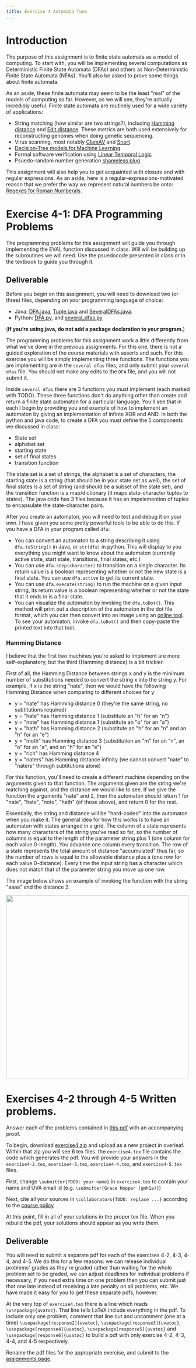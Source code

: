```yaml
---
title: Exercise 4 Automata Tune
...
```



# Introduction

The purpose of this assignment is to finite state automata as a model of computing. To start with, you will be implementing several computations as Deterministic Finite State Automata (DFAs) and others as Non-Deterministic Finite State Automata (NFAs). You'll also be asked to prove some things about finite automata.

As an aside, these finite automata may seem to be the least "real" of the models of computing so far. However, as we will see, they're actually incredibly useful. Finite state automata are routinely used for a wide variety of applications:

- String matching (how similar are two strings?), including [Hamming distance](https://en.wikipedia.org/wiki/Hamming_distance) and [Edit distance](https://en.wikipedia.org/wiki/Edit_distance). These metrics are both used extensively for reconstructing genomes when doing genetic sequencing.
- Virus scanning, most notably [ClamAV](https://en.wikipedia.org/wiki/Clam_AntiVirus) and [Snort](https://en.wikipedia.org/wiki/Snort_(software)).
- [Decision-Tree models for Machine Learning](https://www.cs.virginia.edu/~tjt7a/docs/accelerating-random-forests.pdf)
- Formal software verification using [Linear Temporal Logic](https://www.cs.rice.edu/~vardi/papers/ijcai13.pdf) 
- Psuedo-random number generation [shameless plug](https://patents.google.com/patent/US9977652)

This assignment will also help you to get acquainted with closure and with regular expressions. As an aside, here is a regular-expressions-motivated reason that we prefer the way we represent natural numbers be onto: [Regexes for Roman Numberals](https://www.youtube.com/watch?v=M3x5Z3iIoSU&fbclid=IwAR0DZeaS_P5GyEBUkNUNJotDExLelFOBFCx5NQSS2nORjfnfng6_B-XwTo8).

# Exercise 4-1: DFA Programming Problems

The programming problems for this assignment will guide you through implementing the EVAL function discussed in class. Will will be building up the subroutines we will need. Use the psuedocode presented in class or in the textbook to guide you through it.


## Deliverable

Before you begin on this assignment, you will need to download two (or three) files, depending on your programming language of choice:

- Java: [DFA.java](/files/exercises/exercise4_java/DFA.java), [Tuple.java](/files/exercises/exercise4_java/Tuple.java) and [SeveralDFAs.java](/files/exercises/exercise4_java/SeveralDFAs.java).
- Python: [DFA.py](/files/exercises/exercise4_python/DFA.py), and [several_dfas.py](/files/exercises/exercise4_python/several_dfas.py)

(**If you’re using java, do not add a package declaration to your program.**)

The programming problems for this assignment work a little differently from what we've done in the previous assignments. For this one, there is not a guided exploration of the course materials with asserts and such. For this exercise you will be simply implementing three functions. The functions you are implementing are in the `several dfas` files, and only submit your `several dfas` file. You should not make any edits to the `DFA` file, and you will not submit it.

Inside `several dfas` there are 3 functions you must implement (each marked with TODO). These three functions don't do anything other than create and return a finite state automaton for a particular language. You'll see that in each I begin by providing you and example of how to implement an automaton by giving an implementation of infinte XOR and AND. In both the python and java code, to create a DFA you must define the 5 components we discussed in class:

- State set
- alphabet set
- starting state
- set of final states
- transition function

The state set is a set of strings, the alphabet is a set of characters, the starting state is a string (that should be in your state set as well), the set of final states is a set of string (and should be a subset of the state set), and the transition function is a map/dictionary (it maps state-character tuples to states). The java code has 3 files because it has an impelemention of tuples to encapsulate the state-character pairs.

After you create an automaton, you will need to test and debug it on your own. I have given you some pretty powerful tools to be able to do this. If you have a DFA in your program called `dfa`:

- You can convert an automaton to a string describing it using `dfa.toString()` in Java, or `str(dfa)` in python. This will display to you everything you might want to know about the automaton (currently active state, start state, transitions, final states, etc.)
- You can use `dfa.step(character)` to transition on a single character. Its return value is a boolean representing whether or not the new state is a final state. You can use `dfa.active` to get its current state.
- You can use `dfa.execute(string)` to run the machine on a given input string, its return value is a boolean representing whether or not the state that it ends in is a final state.
- You can visualize the automaton by invoking the `dfa.toDot()`. This method will print out a description of the automaton in the dot file format, which you can then convert into an image using an [online tool](https://dreampuf.github.io/GraphvizOnline/). To see your automaton, invoke `dfa.toDot()` and then copy-paste the printed text into that tool.


### Hamming Distance

I believe that the first two machines you're asked to implement are more self-explanatory, but the third (Hamming distance) is a bit trickier. 

First of all, the Hamming Distance between strings x and y is the minimum number of substitutions needed to convert the string x into the string y. For example, if x is the string "nate", then we would have the following Hamming Distance when comparing to different choices for y:

- y = "nate" has Hamming distance 0 (they're the same string, no subtitutions required)
- y = "hate" has Hamming distance 1 (substitute an "h" for an "n")
- y = "note" has Hamming distance 1 (substitute an "o" for an "a")
- y = "hath" has Hamming distance 2 (substitute an "h" for an "n" and an "h" for an "e")
- y = "moth" has Hamming distance 3 (substitution an "m" for an "n", an "o" for an "a", and an "h" for an "e")
- y = "rich" has Hamming distance 4 
- y = "naters" has Hamming distance infinity (we cannot convert "nate" to "naters" through subtitutions alone)

For this function, you'll need to create a different machine depending on the arguments given to that function. The arguments given are the string we're matching against, and the distance we would like to see. If we give the function the arguments "nate" and 2, then the automaton should return 1 for "nate", "hate", "note", "hath" (of those above), and return 0 for the rest. 

Essentially, the string and distance will be "hard-coded" into the automaton when you make it. The general idea for how this works is to have an automaton with states arranged in a grid. The column of a state represents how many characters of the string you've read so far, so the number of columns is equal to the length of the parameter string plus 1 (one column for each value 0-length). You advance one column every transition. The row of a state represents the total amount of distance "accumulated" thus far, so the number of rows is equal to the allowable distance plus a (one row for each value 0-distance). Every time the input string has a character which does not match that of the parameter string you move up one row. 

The image below shows an example of invoking the function with the string "aaaa" and the distance 2.

<img src=files/images/hamming.png height="500" >






# Exercises 4-2 through 4-5 Written problems.

Answer each of the problems contained in [this pdf](/files/exercises/exercise4.pdf) with an accompanying proof.

To begin, download [exercise4.zip](/files/exercises/exercise4.zip) and upload as a new project in overleaf. Within that zip you will see 6 tex files. the `exercise4.tex` file contains the code which generates the pdf. You will provide your answers in the `exercise4-2.tex`, `exercise4-3.tex`, `exercise4-4.tex`, and `exercise4-5.tex` files. 

First, change `\submitter{TODO: your name}` in `exercise4.tex` to contain your name and UVA email id (e.g. `\submitter{Grace Hopper (gmh1a)}`)

Next, cite all your sources in `\collaborators{TODO: replace ...}` according to the [course policy](https://www.cs.virginia.edu/~njb2b/cstheory/s2020/syllabus.html#no-plagiarism-nor-anything-like-it)

At this point, fill in all of your solutions in the proper tex file. When you rebuild the pdf, your solutions should appear as you write them.


## Deliverable

You will need to submit a separate pdf for each of the exercises 4-2, 4-3, 4-4, and 4-5. We do this for a few reasons: we can release individual problems' grades as they're graded rather than waiting for the whole problem set to be graded, we can adjust deadlines for individual problems if necessary, if you need extra time on one problem then you can submit just that one late instead of receiving a late penalty on all problems, etc.  We have made it easy for you to get these separate pdfs, however.

At the very top of `exercise4.tex` there is a line which reads `\usepackage{uvatoc}`. That line tells LaTeX include everything in the pdf. To include only one problem, comment that line out and uncomment (one at a time) `\usepackage[response2]{uvatoc}`, `\usepackage[response3]{uvatoc}`, `\usepackage[response4]{uvatoc}`, `\usepackage[response5]{uvatoc}` and `\usepackage[response6]{uvatoc}` to build a pdf with only exercise 4-2, 4-3, 4-4, and 4-5 respectively.

Rename the pdf files for the appropriate exercise, and submit to the [assignments page](https://kytos.cs.virginia.edu/cstheory).

